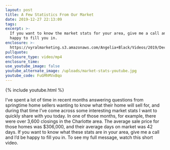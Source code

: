 ```yaml
---
layout: post
title: A Few Statistics From Our Market
date: 2019-12-27 22:13:09
tags:
excerpt: >-
  If you want to know the market stats for your area, give me a call and I’d be
  happy to fill you in.
enclosure: >-
  https://vyralmarketing.s3.amazonaws.com/Angelia+Black/Videos/2019/December/A+Few+Statistics+From+Our+Market.mp4
pullquote:
enclosure_type: video/mp4
enclosure_time:
use_youtube_image: false
youtube_alternate_image: /uploads/market-stats-youtube.jpg
youtube_code: FuGMhMVxBqo
---
```


{% include youtube.html %}

I’ve spent a lot of time in recent months answering questions from springtime home sellers wanting to know what their home will sell for, and during that time I’ve come across some interesting market stats I want to quickly share with you today. In one of those months, for example, there were over 3,600 closings in the Charlotte area. The average sale price for those homes was $306,000, and their average days on market was 42 days. If you want to know what these stats are in your area, give me a call and I’d be happy to fill you in. To see my full message, watch this short video.